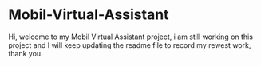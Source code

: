 # Mobil-Virtual-Assistant
Hi, welcome to my Mobil Virtual Assistant project, i am still working on this project and I will keep updating the readme file to record my rewest work, thank you.
